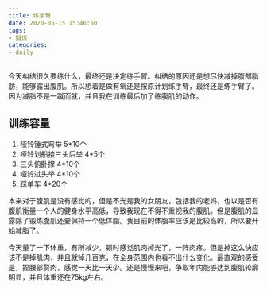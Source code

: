 ```yaml
---
title: 练手臂
date: 2020-05-15 15:46:50
tags:
- 锻炼
categories:
- daily
---
```


今天纠结很久要练什么，最终还是决定练手臂。纠结的原因还是想尽快减掉腹部脂肪，能够露出腹肌。所以想着是做有氧还是按原计划练手臂，最终还是练手臂了。因为减脂不是一蹴而就，并且我在训练最后加了练腹肌的动作。

## 训练容量

1. 哑铃锤式弯举 5*10个
2. 哑铃划船接三头后举 4*5个
3. 三头俯卧撑 4*10个
4. 哑铃过头举 4*10个
5. 踩单车 4*20个

本来对于腹肌是没有感觉的，但是不光是我的女朋友，包括我的老妈，也以是否有腹肌衡量一个人的健身水平高低，导致我现在不得不重视我的腹肌。但是腹肌的显露除了锻炼腹肌还要保持一个低体脂。我目前的体脂率应该是比较高的，所以要开始减脂了。

今天量了一下体重，有所减少，顿时感觉肌肉掉光了，一阵肉疼。但是掉这么快应该不是掉肌肉，并且就掉几百克，在全身范围内也看不出什么变化。最直观的感受是，捏腰部赘肉，感觉一天比一天少。还是慢慢来吧，争取年内能够达到腹肌轮廓明显，并且体重还在75kg左右。

